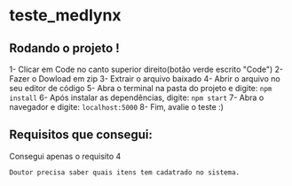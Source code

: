 # teste_medlynx

## Rodando o projeto !
1- Clicar em Code no canto superior direito(botão verde escrito "Code")
2- Fazer o Dowload em zip
3- Extrair o arquivo baixado
4- Abrir o arquivo no seu editor de código
5- Abra o terminal na pasta do projeto e digite: `npm install`
6- Após instalar as dependências, digite: `npm start`
7- Abra o navegador e digite: `localhost:5000`
8- Fim, avalie o teste :)

## Requisitos que consegui:
Consegui apenas o requisito 4

    Doutor precisa saber quais itens tem cadatrado no sistema.
